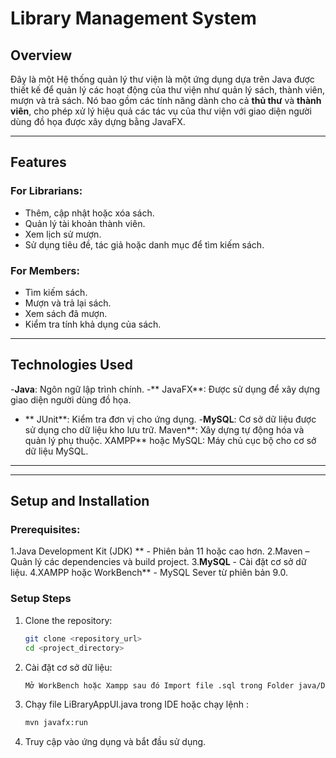 # **Library Management System**

## **Overview**
Đây là một Hệ thống quản lý thư viện là một ứng dụng dựa trên Java được thiết kế để quản lý các hoạt động của thư viện như quản lý sách, thành viên, mượn và trả sách. Nó bao gồm các tính năng dành cho cả **thủ thư** và **thành viên**, cho phép xử lý hiệu quả các tác vụ của thư viện với giao diện người dùng đồ họa được xây dựng bằng JavaFX.

---

## **Features**
### For Librarians:
- Thêm, cập nhật hoặc xóa sách.
- Quản lý tài khoản thành viên.
- Xem lịch sử mượn.
- Sử dụng tiêu đề, tác giả hoặc danh mục để tìm kiếm sách.

### For Members:
- Tìm kiếm sách.
- Mượn và trả lại sách.
- Xem sách đã mượn.
- Kiểm tra tính khả dụng của sách.

---

## **Technologies Used**
-**Java**: Ngôn ngữ lập trình chính.
-** JavaFX**: Được sử dụng để xây dựng giao diện người dùng đồ họa.
- ** JUnit**: Kiểm tra đơn vị cho ứng dụng.
-**MySQL**: Cơ sở dữ liệu được sử dụng cho dữ liệu kho lưu trữ.
Maven**: Xây dựng tự động hóa và quản lý phụ thuộc.
XAMPP** hoặc MySQL: Máy chủ cục bộ cho cơ sở dữ liệu MySQL.

---


---

## **Setup and Installation**
### Prerequisites:
1.Java Development Kit (JDK) ** - Phiên bản 11 hoặc cao hơn.
2.Maven – Quản lý các dependencies và build project.
3.**MySQL** - Cài đặt cơ sở dữ liệu.
4.XAMPP hoặc WorkBench** - MySQL Sever từ phiên bản 9.0.

### Setup Steps
1. Clone the repository:
   ```bash
   git clone <repository_url>
   cd <project_directory>
2. Cài đặt cơ sở dữ liệu:
   ```bash
   Mở WorkBench hoặc Xampp sau đó Import file .sql trong Folder java/Database.
3. Chạy file LiBraryAppUI.java trong IDE hoặc chạy lệnh :
   ```bash
   mvn javafx:run
4. Truy cập vào ứng dụng và bắt đầu sử dụng.


